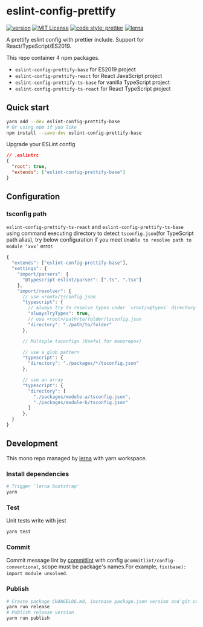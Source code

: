 # eslint-config-prettify

[![version](https://img.shields.io/npm/v/eslint-config-prettify-base.svg?style=flat-square)](http://npm.im/eslint-config-prettify-base)
[![MIT License](https://img.shields.io/npm/l/eslint-config-prettify-base.svg?style=flat-square)](http://opensource.org/licenses/MIT)
[![code style: prettier](https://img.shields.io/badge/code_style-prettier-ff69b4.svg?style=flat-square)](https://github.com/prettier/prettier)
[![lerna](https://img.shields.io/badge/maintained%20with-lerna-cc00ff.svg?style=flat-square)](https://lerna.js.org/)

A prettify eslint config with prettier include. Support for React/TypeScript/ES2019.

This repo container 4 npm packages.

- `eslint-config-prettify-base` for ES2019 project
- `eslint-config-prettify-react` for React JavaScript project
- `eslint-config-prettify-ts-base` for vanilla TypeScript project
- `eslint-config-prettify-ts-react` for React TypeScript project

## Quick start

```bash
yarn add --dev eslint-config-prettify-base
# Or using npm if you like
npm install --save-dev eslint-config-prettify-base
```

Upgrade your ESLint config

```json
// .eslintrc
{
  "root": true,
  "extends": ["eslint-config-prettify-base"]
}
```

## Configuration

### tsconfig path

`eslint-config-prettify-ts-react` and `eslint-config-prettify-ts-base` using command executing directory to detect `tsconfig.json`(for TypeScript path alias), try below configuration if you meet `Unable to resolve path to module ‘xxx’` error.

```js
{
  "extends": ["eslint-config-prettify-base"],
  "settings": {
    "import/parsers": {
      "@typescript-eslint/parser": [".ts", ".tsx"]
    },
    "import/resolver": {
      // use <root>/tsconfig.json
      "typescript": {
        // always try to resolve types under `<root/>@types` directory even it doesn't contain any source code, like `@types/unist`
        "alwaysTryTypes": true,
        // use <root>/path/to/folder/tsconfig.json
        "directory": "./path/to/folder"
      },

      // Multiple tsconfigs (Useful for monorepos)

      // use a glob pattern
      "typescript": {
        "directory": "./packages/*/tsconfig.json"
      },

      // use an array
      "typescript": {
        "directory": [
          "./packages/module-a/tsconfig.json",
          "./packages/module-b/tsconfig.json"
        ]
      },
  }
}
```

## Development

This mono repo managed by [lerna](https://lerna.js.org/) with yarn workspace.

### Install dependencies

```bash
# Trigger 'lerna bootstrap'
yarn
```

### Test

Unit tests write with jest

```bash
yarn test
```

### Commit

Commit message lint by [commitlint](https://github.com/conventional-changelog/commitlint) with config `@commitlint/config-conventional`, scope must be package's names.For example, `fix(base): import module unsolved`.

### Publish

```bash
# Create package CHANGELOG.md, increase package.json version and git commit and tag
yarn run release
# Publish release version
yarn run publish
```

